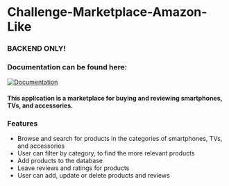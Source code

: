 # Challenge-Marketplace-Amazon-Like

### BACKEND ONLY!

### Documentation can be found here: 

[![Documentation](https://run.pstmn.io/button.svg)](https://documenter.getpostman.com/view/24358339/2s8ZDSbkB1)

#### This application is a marketplace for buying and reviewing smartphones, TVs, and accessories.

### Features

* Browse and search for products in the categories of smartphones, TVs, and accessories
* User can filter by category, to find the more relevant products
* Add products to the database
* Leave reviews and ratings for products
* User can add, update or delete products and reviews
